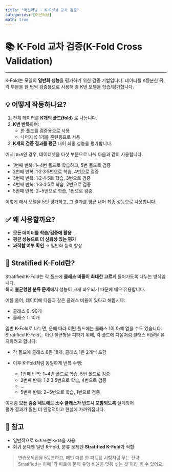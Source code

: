 ```yaml
---
title: "머신러닝 - K-Fold 교차 검증"
categories: [머신러닝]
math: true
---
```


# 📚 K-Fold 교차 검증(K-Fold Cross Validation)

---

K-Fold는 모델의 **일반화 성능**을 평가하기 위한 검증 기법입니다. 데이터를 K등분한 뒤, 각 부분을 한 번씩 검증용으로 사용해 총 K번 모델을 학습/평가합니다.

## 💡 어떻게 작동하나요?

1. 전체 데이터를 **K개의 폴드(fold)** 로 나눕니다.  
2. **K번 반복**하며:
   - 한 폴드를 검증용으로 사용  
   - 나머지 K-1개를 훈련용으로 사용  
3. **K개의 검증 결과를 평균** 내어 최종 성능을 평가합니다.

예시: `K=5`인 경우, 데이터셋을 다섯 부분으로 나눠 다음과 같이 사용합니다.

- 1번째 반복: 1~4번 폴드로 학습하고, 5번 폴드로 검증  
- 2번째 반복: 1·2·3·5번으로 학습, 4번으로 검증  
- 3번째 반복: 1·2·4·5로 학습, 3번으로 검증  
- 4번째 반복: 1·3·4·5로 학습, 2번으로 검증  
- 5번째 반복: 2~5번으로 학습, 1번으로 검증

이렇게 해서 모델을 5번 평가하고, 그 결과를 평균 내어 최종 성능으로 사용합니다.

## ✅ 왜 사용할까요?

- **모든 데이터를 학습/검증에 활용**  
- **평균 성능으로 더 신뢰성 있는 평가**  
- **과적합 여부 확인** → 일반화 능력 향상

## 🧠 Stratified K-Fold란?

Stratified K-Fold는 각 폴드에 **클래스 비율이 최대한 고르게** 들어가도록 나누는 방식입니다.  
특히 **불균형한 분류 문제**에서 성능이 크게 좌우되기 때문에 매우 유용합니다.

예를 들어, 데이터에 다음과 같은 클래스 비율이 있다고 해봅시다:

- 클래스 0: 90개  
- 클래스 1: 10개

일반 K-Fold로 나누면, 운에 따라 어떤 폴드에는 클래스 1이 아예 없을 수도 있습니다.  
Stratified K-Fold는 이런 불균형을 피하기 위해, 각 폴드에 다음처럼 클래스 비율을 유지하려고 합니다:

- 각 폴드에 클래스 0은 18개, 클래스 1은 2개씩 포함  
- 이후 K-Fold처럼 동일하게 반복 수행:

  - 1번째 반복: 1~4번 폴드로 학습, 5번 폴드로 검증  
  - 2번째 반복: 1·2·3·5번으로 학습, 4번으로 검증  
  - …  
  - 5번째 반복: 2~5번으로 학습, 1번으로 검증

이처럼 **모든 검증 세트에도 소수 클래스가 반드시 포함되도록** 설계되어  
평가 결과가 훨씬 더 안정적이고 현실에 가까워집니다.

## 📌 참고

- 일반적으로 `K=5` 또는 `K=10`을 사용  
- 회귀 문제엔 일반 K-Fold, 분류 문제엔 **Stratified K-Fold**가 적합

> 연습문제집을 5등분하고, 매번 다른 한 파트를 시험처럼 푸는 전략!  
> Stratified는 이때 '각 파트에 문제 유형 비율을 맞춰 섞는 것'이라 볼 수 있어요.
